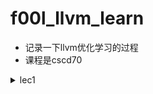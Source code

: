 # f00l_llvm_learn
- 记录一下llvm优化学习的过程
- 课程是cscd70
<details>
<summary>lec1</summary>
## lec1
### basic block
- basic block的标志
  - 第一条指令
  - 一个jmp跳转的target
  - 一个紧跟着jmp的指令
### local optimization
- 本地优化，是在basic block里进行的
- 减少相同表达式的计算次数
  - build DAG
    - 表达式都有一个语法树
    - 建立DAG就是合并相同的结点，然后再根据树合并得到的图自底向上来计算表达式
    - 缺点：
      - 依赖于表达式值的计算，中间有表达式计算慢了的话就会拖慢后面指令运行的时间
  - value-number
    - 为每一个value都分配一个number，然后让var(变量)去对应那个value
    - 算法
```
Data structure:
VALUES = Table of
expression //[OP, valnum1, valnum2}
var //name of variable currently holding expression
For each instruction (dst = src1 OP src2) in execution order
valnum1 = var2value(src1); valnum2 = var2value(src2);
IF [OP, valnum1, valnum2] is in VALUES
v = the index of expression
Replace instruction with CPY dst = VALUES[v].var
ELSE Add
        expression = [OP, valnum1, valnum2]
        var        = dst
     to VALUES
v = index of new entry; tv is new temporary for v
Replace instruction with: tv = VALUES[valnum1].var OP VALUES[valnum2].var
dst = tv;
set_var2value (dst, v)
```
     - 例子
```
Assign: a->r1,b->r2,c->r3,d->r4
a = b+c;  ADD t1 = r2,r3 CPY r1 = t1 
b = a-d;  SUB t2 = r1,r4 CPY r2 = t2 
c = b+c;  ADD t3 = r2,r3 CPY r3 = t3 
d = a-d;  SUB t4 = r1,r4 CPY r4 = t4
```
- 在编译时可以计算出数值的时候，用常量替换之
### global optimization
- loop optimization
  - 减少每个循环内执行的指令次数
- global version of local optimization
  - 减少全局相同表达式的计算次数
    - 减少变量的使用次数，计算过一次的变量就不再计算
    - eg:
```
优化前
B1: i := n-1
B2: if i<1 goto out 
B3: j := 1
B4: if j>i goto B5 
B6: t1 := j-1
    t2 := 4*t1
    t3 := A[t2]     ;A[j]
    t6 := 4*j
    t7 := A[t6]     ;A[j+1]
    if t3<=t7 goto B8
|B7: t8 :=j-1 
|    t9 := 4*t8
|    temp := A[t9] ;temp:=A[j] 
|    t12 := 4*j
|    t13 := A[t12] ;A[j+1] 
|    A[t9]:= t13 ;A[j]:=A[j+1] 
|    A[t12]:=temp ;A[j+1]:=temp
B8: j := j+1 goto B4
B5: i := i-1 goto B2
out: 
```
```
优化后
B1: i := n-1
B2: if i<1 goto out
B3: j := 1
B4: if j>i goto B5
B6: t1 := j-1
|B7: A[t2] := t7
|    A[t6] := t3
B8: j := j+1
    goto B4
    t2 := 4*t1
    t3 := A[t2]   ;A[j]
    t6 := 4*j
    t7 := A[t6]   ;A[j+1]
    if t3<=t7 goto B8
B5: i := i-1 goto B2
out:
```
    - 可以看到优化后，利用了之前汇编就计算出的临时变量值来使用，无需再次计算
    - 优化的部分我用|标记出来了
- loop optimization
  - 尽量用加法替换乘法
  - 对循环的下标，尽量用其他已经有的变量来代替，这样就无需再次计算
```
优化前
B1: i := n-1
B2: if i<1 goto out
|B3: j := 1
|B4: if j>i goto B5
|B6: t1 := j-1
|    t2 := 4*t1
|    t3 := A[t2]     ;A[j]
|    t6 := 4*j
|    t7 := A[t6]     ;A[j+1]
|    if t3<=t7 goto B8
B7: A[t2] := t7
    A[t6] := t3
|B8: j := j+1
|    goto B4
B5: i := i-1 goto B2
out:
```
```
优化后
B1: i := n-1
B2: if i<1 goto out 
|B3: t2 := 0
|    t6 := 4
|B4: t19 := 4*I
|    if t6>t19 goto B5
|B6: t3 := A[t2]
|    t7 := A[t6] ;A[j+1] 
|    if t3<=t7 goto B8
B7: A[t2] := t7
    A[t6] := t3
|B8: t2 := t2+4
|    t6 := t6+4
|    goto B4 
B5: i := i-1
    goto B2 
out:
```
  - 可以看到优化后，乘法由两次变成一次，然后用统一的变量来代替数组的index和循环的变量
</details>
